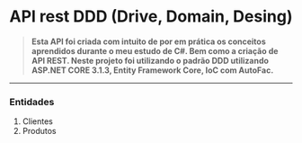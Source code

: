 # API rest DDD (Drive, Domain, Desing)

>**Esta API foi criada com intuito de por em prática os conceitos aprendidos durante o meu estudo
de C#. Bem como a criação de API REST.
Neste projeto foi utilizando o padrão DDD utilizando ASP.NET CORE 3.1.3, 
Entity Framework Core, IoC com AutoFac.**
---

### Entidades 
1. Clientes
2. Produtos
